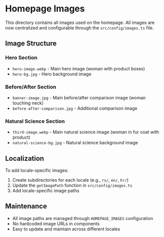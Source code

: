 # Homepage Images

This directory contains all images used on the homepage. All images are now centralized and configurable through the `src/config/images.ts` file.

## Image Structure

### Hero Section
- `hero-image.webp` - Main hero image (woman with product boxes)
- `hero-bg.jpg` - Hero background image

### Before/After Section
- `banner-image.jpg` - Main before/after comparison image (woman touching neck)
- `before-after-comparison.jpg` - Additional comparison image

### Natural Science Section
- `third-image.webp` - Main natural science image (woman in fur coat with product)
- `natural-science-bg.jpg` - Natural science background image

## Localization

To add locale-specific images:
1. Create subdirectories for each locale (e.g., `rs/`, `en/`, `hr/`)
2. Update the `getImagePath` function in `src/config/images.ts`
3. Add locale-specific image paths

## Maintenance

- All image paths are managed through `HOMEPAGE_IMAGES` configuration
- No hardcoded image URLs in components
- Easy to update and maintain across different locales
